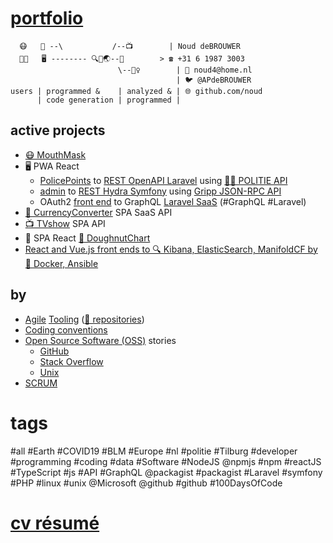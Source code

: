 # [portfolio](http://github.com/noud/portfolio#portfolio)
```
  😷   📱 --\           /--📺        | Noud deBROUWER
  👨‍💻   🖥️ -------- 🔍🐧🌏--💱        > ☎️ +31 6 1987 3003
                        \--👮‍♀️        | 📧 noud4@home.nl
                                     | 🐦 @APdeBROUWER
users | programmed &    | analyzed & | 🌐 github.com/noud
      | code generation | programmed | 
```
## active projects
- [😷 MouthMask](http://github.com/noud/mouth-mask)
- 🖥️ PWA React
    - [PolicePoints](http://github.com/noud/react-redux-openapi-politie) to [REST OpenAPI Laravel](http://github.com/noud/laravel-api-platform) using [👮‍♀️ POLITIE API](http://github.com/noud/politie-open-data-api)
    - [admin](http://github.com/noud/react-admin-rest-openapi-gripp) to [REST Hydra Symfony](http://github.com/noud/gripp_symfony) using [Gripp JSON-RPC API](http://github.com/noud/gripp_api)
    - OAuth2 [front end](http://github.com/noud/frontend) to GraphQL [Laravel SaaS](http://github.com/noud/saas) (#GraphQL #Laravel)
- [💱 CurrencyConverter](http://github.com/noud/CurrencyConverter-SaaS) SPA SaaS API
- [📺 TVshow](http://github.com/noud/cra-tv-show) SPA API
- 📱 SPA React [🍩 DoughnutChart](http://github.com/noud/cra-chartjs)
- [React and Vue.js front ends to 🔍 Kibana, ElasticSearch, ManifoldCF by 🐧 Docker, Ansible](http://github.com/noud/elasticsearch-docker-ansible)
## by
- [Agile](http://wikipedia.org/wiki/Agile_tooling) [Tooling](http://github.com/noud/portfolio/blob/master/README_Tooling.md) ([📁 repositories](http://github.com/noud?tab=repositories))
- [Coding conventions](http://github.com/noud/github-community-templates/blob/master/README-Coding-conventions.md)
- [Open Source Software (OSS)](http://opensource.org/) stories
    - [GitHub](http://github.com/noud?tab=overview&from=2012-06-01&to=2012-06-30)
    - [Stack Overflow](http://stackoverflow.com/story/noud)
    - [Unix](http://pkgsrc.se/bbmaint.php?maint=noud4@users.sourceforge.net)
- [SCRUM](http://github.com/noud?tab=projects)
# tags
#all #Earth #COVID19 #BLM #Europe #nl #politie #Tilburg #developer #programming #coding #data #Software #NodeJS @npmjs #npm #reactJS #TypeScript #js #API #GraphQL @packagist #packagist #Laravel #symfony #PHP #linux #unix @Microsoft @github #github #100DaysOfCode
# [cv résumé](http://github.com/noud/resume#cv-resume)